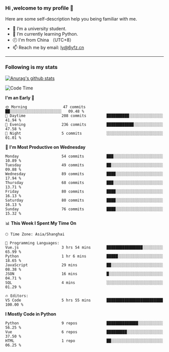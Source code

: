 ### Hi ,welcome to my profile 👋
Here are some self-description help you being familiar with me.
<!--
**liuyunfz/liuyunfz** is a ✨ _special_ ✨ repository because its `README.md` (this file) appears on your GitHub profile.
- 👯 I’m looking to collaborate on ...
- 🤔 I’m looking for help with ...
Here are some ideas to get you started:
-->
- 🏫 I’m a university student.
- 💪 I’m currently learning Python.
- 🕗 I'm from China （UTC+8）
- 📫 Reach me by email: [ly@6yfz.cn](mailto:ly@6yfz.cn)
  
---
### Following is my stats
  
[![Anurag's github stats](https://github-readme-stats.vercel.app/api?username=liuyunfz)](https://github.com/anuraghazra/github-readme-stats)
  
<!--START_SECTION:waka-->
![Code Time](http://img.shields.io/badge/Code%20Time-348%20hrs%2048%20mins-blue)

**I'm an Early 🐤** 

```text
🌞 Morning                47 commits          ██░░░░░░░░░░░░░░░░░░░░░░░   09.48 % 
🌆 Daytime                208 commits         ██████████░░░░░░░░░░░░░░░   41.94 % 
🌃 Evening                236 commits         ████████████░░░░░░░░░░░░░   47.58 % 
🌙 Night                  5 commits           ░░░░░░░░░░░░░░░░░░░░░░░░░   01.01 % 
```
📅 **I'm Most Productive on Wednesday** 

```text
Monday                   54 commits          ███░░░░░░░░░░░░░░░░░░░░░░   10.89 % 
Tuesday                  49 commits          ██░░░░░░░░░░░░░░░░░░░░░░░   09.88 % 
Wednesday                89 commits          ████░░░░░░░░░░░░░░░░░░░░░   17.94 % 
Thursday                 68 commits          ███░░░░░░░░░░░░░░░░░░░░░░   13.71 % 
Friday                   80 commits          ████░░░░░░░░░░░░░░░░░░░░░   16.13 % 
Saturday                 80 commits          ████░░░░░░░░░░░░░░░░░░░░░   16.13 % 
Sunday                   76 commits          ████░░░░░░░░░░░░░░░░░░░░░   15.32 % 
```


📊 **This Week I Spent My Time On** 

```text
🕑︎ Time Zone: Asia/Shanghai

💬 Programming Languages: 
Vue.js                   3 hrs 54 mins       ████████████████░░░░░░░░░   65.99 % 
Python                   1 hr 6 mins         █████░░░░░░░░░░░░░░░░░░░░   18.65 % 
JavaScript               29 mins             ██░░░░░░░░░░░░░░░░░░░░░░░   08.38 % 
JSON                     16 mins             █░░░░░░░░░░░░░░░░░░░░░░░░   04.71 % 
SQL                      4 mins              ░░░░░░░░░░░░░░░░░░░░░░░░░   01.29 % 

🔥 Editors: 
VS Code                  5 hrs 55 mins       █████████████████████████   100.00 % 
```

**I Mostly Code in Python** 

```text
Python                   9 repos             ██████████████░░░░░░░░░░░   56.25 % 
Vue                      6 repos             █████████░░░░░░░░░░░░░░░░   37.50 % 
HTML                     1 repo              ██░░░░░░░░░░░░░░░░░░░░░░░   06.25 % 
```




<!--END_SECTION:waka-->
